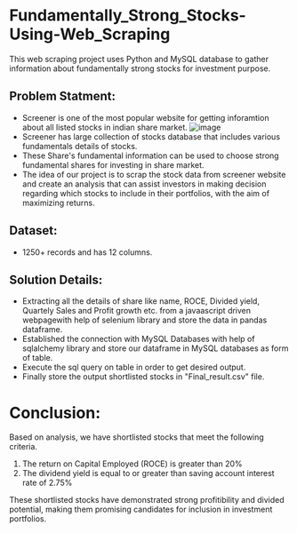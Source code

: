 # Fundamentally_Strong_Stocks-Using-Web_Scraping
This web scraping project uses Python and MySQL database to gather information about fundamentally strong stocks for investment purpose.

## Problem Statment:

- Screener is one of the most popular website for getting inforamtion about all listed stocks in indian share market.
![image](https://github.com/harshjalan0602/Fundamentally_Strong_Stocks-Using-Web_Scraping/assets/129959008/67114907-1cec-49aa-8716-dc05ea814943)
- Screener has large collection of stocks database that includes various fundamentals details of stocks.
- These Share's fundamental information can be used to choose strong fundamental shares for investing in share market.
- The idea of our project is to scrap the stock data from screener website and create an analysis that can assist investors in making decision regarding which stocks to include in their portfolios, with the aim of maximizing returns.

## Dataset:

- 1250+ records and has 12 columns.

## Solution Details:

- Extracting all the details of share like name, ROCE, Divided yield, Quartely Sales and Profit growth etc. from a javaascript driven webpagewith help of selenium library and store the data in pandas dataframe.
- Established the connection with MySQL Databases with help of sqlalchemy library and store our dataframe in MySQL databases as form of table.
- Execute the sql query on table in order to get desired output.
- Finally store the output shortlisted stocks in "Final_result.csv" file.

# Conclusion:

Based on analysis, we have shortlisted stocks that meet the following criteria.

  1. The return on Capital Employed (ROCE) is greater than 20%
  2. The dividend yield is equal to or greater than saving account interest rate of 2.75%

These shortlisted stocks have demonstrated strong profitibility and divided potential, making them promising candidates for inclusion in investment portfolios.

